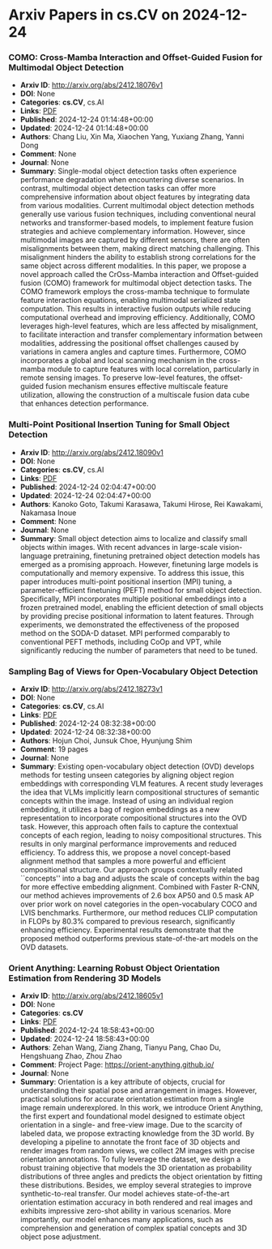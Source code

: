 # Arxiv Papers in cs.CV on 2024-12-24
### COMO: Cross-Mamba Interaction and Offset-Guided Fusion for Multimodal Object Detection
- **Arxiv ID**: http://arxiv.org/abs/2412.18076v1
- **DOI**: None
- **Categories**: **cs.CV**, cs.AI
- **Links**: [PDF](http://arxiv.org/pdf/2412.18076v1)
- **Published**: 2024-12-24 01:14:48+00:00
- **Updated**: 2024-12-24 01:14:48+00:00
- **Authors**: Chang Liu, Xin Ma, Xiaochen Yang, Yuxiang Zhang, Yanni Dong
- **Comment**: None
- **Journal**: None
- **Summary**: Single-modal object detection tasks often experience performance degradation when encountering diverse scenarios. In contrast, multimodal object detection tasks can offer more comprehensive information about object features by integrating data from various modalities. Current multimodal object detection methods generally use various fusion techniques, including conventional neural networks and transformer-based models, to implement feature fusion strategies and achieve complementary information. However, since multimodal images are captured by different sensors, there are often misalignments between them, making direct matching challenging. This misalignment hinders the ability to establish strong correlations for the same object across different modalities. In this paper, we propose a novel approach called the CrOss-Mamba interaction and Offset-guided fusion (COMO) framework for multimodal object detection tasks. The COMO framework employs the cross-mamba technique to formulate feature interaction equations, enabling multimodal serialized state computation. This results in interactive fusion outputs while reducing computational overhead and improving efficiency. Additionally, COMO leverages high-level features, which are less affected by misalignment, to facilitate interaction and transfer complementary information between modalities, addressing the positional offset challenges caused by variations in camera angles and capture times. Furthermore, COMO incorporates a global and local scanning mechanism in the cross-mamba module to capture features with local correlation, particularly in remote sensing images. To preserve low-level features, the offset-guided fusion mechanism ensures effective multiscale feature utilization, allowing the construction of a multiscale fusion data cube that enhances detection performance.



### Multi-Point Positional Insertion Tuning for Small Object Detection
- **Arxiv ID**: http://arxiv.org/abs/2412.18090v1
- **DOI**: None
- **Categories**: **cs.CV**, cs.AI
- **Links**: [PDF](http://arxiv.org/pdf/2412.18090v1)
- **Published**: 2024-12-24 02:04:47+00:00
- **Updated**: 2024-12-24 02:04:47+00:00
- **Authors**: Kanoko Goto, Takumi Karasawa, Takumi Hirose, Rei Kawakami, Nakamasa Inoue
- **Comment**: None
- **Journal**: None
- **Summary**: Small object detection aims to localize and classify small objects within images. With recent advances in large-scale vision-language pretraining, finetuning pretrained object detection models has emerged as a promising approach. However, finetuning large models is computationally and memory expensive. To address this issue, this paper introduces multi-point positional insertion (MPI) tuning, a parameter-efficient finetuning (PEFT) method for small object detection. Specifically, MPI incorporates multiple positional embeddings into a frozen pretrained model, enabling the efficient detection of small objects by providing precise positional information to latent features. Through experiments, we demonstrated the effectiveness of the proposed method on the SODA-D dataset. MPI performed comparably to conventional PEFT methods, including CoOp and VPT, while significantly reducing the number of parameters that need to be tuned.



### Sampling Bag of Views for Open-Vocabulary Object Detection
- **Arxiv ID**: http://arxiv.org/abs/2412.18273v1
- **DOI**: None
- **Categories**: **cs.CV**, cs.AI
- **Links**: [PDF](http://arxiv.org/pdf/2412.18273v1)
- **Published**: 2024-12-24 08:32:38+00:00
- **Updated**: 2024-12-24 08:32:38+00:00
- **Authors**: Hojun Choi, Junsuk Choe, Hyunjung Shim
- **Comment**: 19 pages
- **Journal**: None
- **Summary**: Existing open-vocabulary object detection (OVD) develops methods for testing unseen categories by aligning object region embeddings with corresponding VLM features. A recent study leverages the idea that VLMs implicitly learn compositional structures of semantic concepts within the image. Instead of using an individual region embedding, it utilizes a bag of region embeddings as a new representation to incorporate compositional structures into the OVD task. However, this approach often fails to capture the contextual concepts of each region, leading to noisy compositional structures. This results in only marginal performance improvements and reduced efficiency. To address this, we propose a novel concept-based alignment method that samples a more powerful and efficient compositional structure. Our approach groups contextually related ``concepts'' into a bag and adjusts the scale of concepts within the bag for more effective embedding alignment. Combined with Faster R-CNN, our method achieves improvements of 2.6 box AP50 and 0.5 mask AP over prior work on novel categories in the open-vocabulary COCO and LVIS benchmarks. Furthermore, our method reduces CLIP computation in FLOPs by 80.3% compared to previous research, significantly enhancing efficiency. Experimental results demonstrate that the proposed method outperforms previous state-of-the-art models on the OVD datasets.



### Orient Anything: Learning Robust Object Orientation Estimation from Rendering 3D Models
- **Arxiv ID**: http://arxiv.org/abs/2412.18605v1
- **DOI**: None
- **Categories**: **cs.CV**
- **Links**: [PDF](http://arxiv.org/pdf/2412.18605v1)
- **Published**: 2024-12-24 18:58:43+00:00
- **Updated**: 2024-12-24 18:58:43+00:00
- **Authors**: Zehan Wang, Ziang Zhang, Tianyu Pang, Chao Du, Hengshuang Zhao, Zhou Zhao
- **Comment**: Project Page: https://orient-anything.github.io/
- **Journal**: None
- **Summary**: Orientation is a key attribute of objects, crucial for understanding their spatial pose and arrangement in images. However, practical solutions for accurate orientation estimation from a single image remain underexplored. In this work, we introduce Orient Anything, the first expert and foundational model designed to estimate object orientation in a single- and free-view image. Due to the scarcity of labeled data, we propose extracting knowledge from the 3D world. By developing a pipeline to annotate the front face of 3D objects and render images from random views, we collect 2M images with precise orientation annotations. To fully leverage the dataset, we design a robust training objective that models the 3D orientation as probability distributions of three angles and predicts the object orientation by fitting these distributions. Besides, we employ several strategies to improve synthetic-to-real transfer. Our model achieves state-of-the-art orientation estimation accuracy in both rendered and real images and exhibits impressive zero-shot ability in various scenarios. More importantly, our model enhances many applications, such as comprehension and generation of complex spatial concepts and 3D object pose adjustment.



